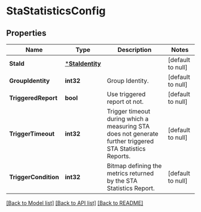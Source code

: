 # StaStatisticsConfig

## Properties
Name | Type | Description | Notes
------------ | ------------- | ------------- | -------------
**StaId** | [***StaIdentity**](StaIdentity.md) |  | [default to null]
**GroupIdentity** | **int32** | Group Identity. | [default to null]
**TriggeredReport** | **bool** | Use triggered report ot not. | [default to null]
**TriggerTimeout** | **int32** | Trigger timeout during which a measuring STA does not generate further triggered STA Statistics Reports. | [default to null]
**TriggerCondition** | **int32** | Bitmap defining the metrics returned by the STA Statistics Report. | [default to null]

[[Back to Model list]](../README.md#documentation-for-models) [[Back to API list]](../README.md#documentation-for-api-endpoints) [[Back to README]](../README.md)


